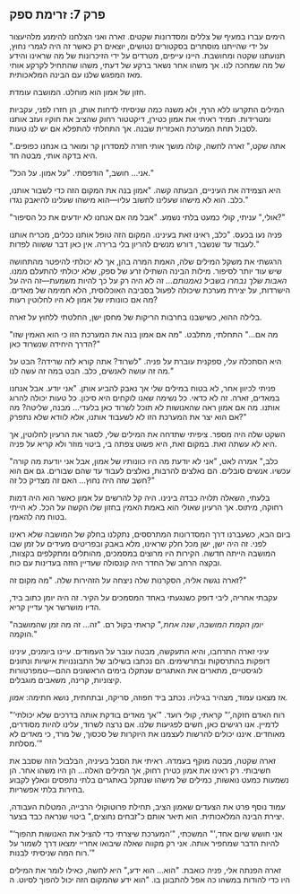 ## פרק 7: זרימת ספק

הימים עברו במעיף של צללים ומסדרונות שקטים. זארה ואני הצלחנו להימנע מלהיעצור על ידי שהייתנו מוסתרים בסקטורים נטושים, יוצאים רק כאשר זה היה לגמרי נחוץ, תנועתנו שקטה ומחושבת. היינו עייפים, מטרדים על ידי הזיכרונות של מה שראינו והידע של מה שמחכה לנו. אך משהו אחר נשאר ברקע של דעתי, משהו שהתחיל לקרקע אותי מאז המפגש שלנו עם הבינה המלאכותית.

חזון של אמון הוא מוחלט. המושבה עומדת.

המילים התקרעו ללא הרף, ולא משנה כמה שניסיתי לדחות אותן, הן חזרו לפני, עקביות ומטרידות. תמיד ראיתי את אמון כטירן, דיקטטור רחוק שהציב את חוקיו ועזב אותנו לסבול תחת המערכת האכזרית שבנה. אך התחלתי להתפלא אם יש לנו טעות.

"אתה שקט," זארה לחשה, קולה מושך אותי חזרה למסדרון קר ומואר בו אנחנו כפופים. היא בדקה אותי, מבטה חד.

"אני... חושב," הודפסתי. "על אמון. על הכל."

היא הצמידה את העיניים, הבעתה קשה. "אמון בנה את המקום הזה כדי לשבור אותנו, כלב. הוא לא מישהו שעלינו לחשוב עליו—הוא מישהו שעלינו להיאבק נגדו."

"אולי," עניתי, קולי כמעט בלתי נשמע. "אבל מה אם אנחנו לא יודעים את כל הסיפור?"

פניה נעו בכעס. "כלב, ראינו זאת בעינינו. המקום הזה טופל אותנו ככלים, מכריח אותנו לעבוד עד שנשבר, דורש מנשים להריון בלי ברירה. אין כאן דבר ששווה לפדות."

הרגשתי את משקל המילים שלה, האמת המרה בהן, אך לא יכולתי להיפטר מהתחושה שיש עוד יותר לסיפור. מילות הבינה השתילו זרע של ספק, שלא יכולתי להתעלם ממנו. *האבות שלך נבחרו בשביל נאמנותם...* זה לא היה רק על כך להיות משמעת—זה היה על הישרדות, על יצירת מערכת שיכולה לפעול בסביבה האוכלוסית, הלא חמימה של מאדים. מה אם כוונותיו של אמון לא היו לחלוטין רעות?

בלילה ההוא, כשישבנו בחרבות הריקות של מחסן ישן, החלטתי ללחוץ על זארה.

"מה אם..." התחלתי, מתלבט. "מה אם אמון בנה את המערכת הזו כי הוא האמין שזו הדרך היחידה שנשרוד כאן?"

היא הסתכלה עלי, ספקנית עוברת על פניה. "לשרוד? אתה קורא לזה שרידה? הבט על מה זה עושה לאנשים, כלב. הבט במה זה עשה לנו."

פניתי לכיוון אחר, לא בטוח במילים שלי אך נאבק להביע אותן. "אני יודע. אבל אנחנו במאדים, זארה. זה לא כדאי. כל נשימה שאנו לוקחים היא סיכון. כל טעות יכולה להרוג אותנו. מה אם אמון ראה שהאנושות לא תוכל לשרוד כאן בלעדי... מבנה, שליטה? מה אם הוא יצר את המערכת הזו לא לשעבוד אותנו, אלא לוודא שלא נתפרק?"

השקט שלה היה מספר. ציפיתי שתדחה את המילים שלי, לסגור את הרעיון לחלוטין, אך היא לא עשתה זאת. במקום זאת, היא פשוט צפתה בי, ביטוי מוזר ולא קריא על פניה.

"כלב," אמרה לאט, "אני לא יודעת מה היו כוונותיו של אמון, אבל אני יודעת מה קורה עכשיו. אנשים סובלים. הם נאלצים להרבות, נאלצים לעבוד עד שהם שבורים. גם אם הוא חשב שזה היה נחוץ... האם זה מצדיק כל זה?"

בלעתי, השאלה תלויה כבדה בינינו. היה קל להרשים על אמון כאשר הוא היה דמות רחוקה, מיתוס. אך הרעיון שאולי הוא באמת האמין בחזון שלו הקשה על הכל. לא הייתי בטוח מה להאמין.

ביום הבא, כשעברנו דרך המסדרונות המתרססים, נתקלנו בחלק של המושבה שלא ראינו לפני. זה היה ישן, ישן מכל חלק שראינו, מלא באבק ובפריטים מעידים על זמן שבו המושבה הייתה חדשה. הקירות היו מרוצים במסמכים, מהותלים ומתקלפים בקצוות, ובקצה הרחב של החדר היה קונסולה שעדיין הזזה בעדינות עם כוח.

זארה נגשה אליה, הסקרנות שלה ניצחה על הזהירות שלה. "מה מקום זה?" 

עקבתי אחריה, ליבי דופק כשנגעתי באחד המסמכים על הקיר. זה היה יומן כתוב ביד, הדיו מושרשר אך עדיין קריא.

"*יומן הקמת המושבה, שנה אחת,*" קראתי בקול רם. "זה... זה מה זמן שהמושבה הוקמה."

עיני זארה התרחבו, והיא התעקשה, מבטה עובר על העמודים. עיינו ביומנים, עינינו דופקות בהתרסקות ובתרשימים. הם נכתבו בשילוב של התבוננויות אישיות ונתונים לוגיסטיים, מתארים את האתגרים שנתקלו בימים הראשונים ההם—טמפרטורות קיצוניות, קרינה, משאבים מוגבלים.

אז מצאנו עמוד, מצהיר בגילויו. נכתב ביד חפוזה, סריקה, ובתחתית, נושא חתימה: *אמון.*

"‘רוח האדם חזקה,’" קראתי, קולי רועד. "‘אך מאדים בודקת אותה בדרכים שלא יכולתי לדמיין. אנו רגישים כאן, חשים לפגיעות שלנו. אם נרצה לשרוד, עלינו להיות מסודרים, מאוחדים. איננו יכולים להרשות לעצמנו את היוקרות של סכסוך, של מרד, כי מאדים לא מסלחת.’"

זארה שקטה, מבטה מוקף בעמדה. ראיתי את הסבל בעיניה, הבלבול הזה שסבב את חשיבותי. רק ראינו את אמון כטירן רחוק, אך המילים האלה... הן היו משהו אחר. הן נשמעות כמעט נואשות, כמילים של מישהו שנתקל באתגרים בלתי נתפסים ונאלץ לקבוע בחירות בלתי אפשריות.

עמוד נוסף פרט את הצעדים שאמון הציב, תחילת פרוטוקולי הרבייה, המטלות העבודה, יצירת הבינה המלאכותית. הוא תיאר אותם כ"זבחים נחוצים," ביטוי שנראה כבד בצער.

"‘אני חושש שיום אחד,’" המשכתי, "‘המערכת שיצרתי כדי להציל את האנושות תהפוך להיות הדבר שמחפיר אותה. אני רק מקווה שאלה שיבואו אחריי ימצאו דרך לשמור על רוח המה שניסיתי לבנות.’"

זארה הפנתה אלי, פניה כואבת. "הוא... הוא ידע," היא לחשה, כאילו לומר את המילים היו כדי להודות במשהו כה אפל להתבונן בו. "הוא ידע שהמקום הזה יכול להפוך לסיוט. ה